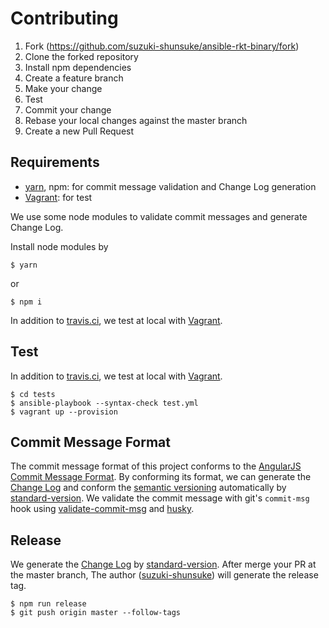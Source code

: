 # Contributing

1. Fork (https://github.com/suzuki-shunsuke/ansible-rkt-binary/fork)
2. Clone the forked repository
3. Install npm dependencies
4. Create a feature branch
5. Make your change
6. Test
7. Commit your change
8. Rebase your local changes against the master branch
9. Create a new Pull Request

## Requirements

* [yarn](https://yarnpkg.com/lang/en/), npm: for commit message validation and Change Log generation
* [Vagrant](https://www.vagrantup.com/): for test

We use some node modules to validate commit messages and generate Change Log.

Install node modules by

```
$ yarn
```

or

```
$ npm i
```

In addition to [travis.ci](https://travis-ci.org/suzuki-shunsuke/ansible-rkt-binary), we test at local with [Vagrant](https://www.vagrantup.com/).

## Test

In addition to [travis.ci](https://travis-ci.org/suzuki-shunsuke/ansible-rkt-binary), we test at local with [Vagrant](https://www.vagrantup.com/).

```
$ cd tests
$ ansible-playbook --syntax-check test.yml
$ vagrant up --provision
```

## Commit Message Format

The commit message format of this project conforms to the [AngularJS Commit Message Format](https://github.com/angular/angular.js/blob/master/CONTRIBUTING.md#commit-message-format).
By conforming its format, we can generate the [Change Log](CHANGELOG.md) and conform the [semantic versioning](http://semver.org/) automatically by [standard-version](https://www.npmjs.com/package/standard-version).
We validate the commit message with git's `commit-msg` hook using [validate-commit-msg](https://www.npmjs.com/package/validate-commit-msg) and [husky](https://www.npmjs.com/package/husky).

## Release

We generate the [Change Log](CHANGELOG.md) by [standard-version](https://www.npmjs.com/package/standard-version).
After merge your PR at the master branch,
The author ([suzuki-shunsuke](https://github.com/suzuki-shunsuke)) will generate the release tag.

```
$ npm run release
$ git push origin master --follow-tags
```
